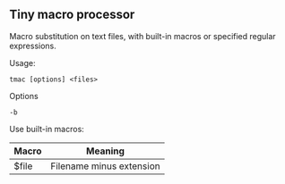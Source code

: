 ## Tiny macro processor

Macro substitution on text files, with built-in macros or specified regular expressions.

Usage:

```
tmac [options] <files>
```

Options

```
-b
```

Use built-in macros:

Macro|Meaning
---|---
$file|Filename minus extension
